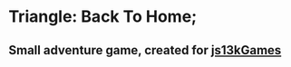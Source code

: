 # Triangle: Back To Home;

## Small adventure game, created for <a href="https://js13kgames.com">js13kGames</a>
